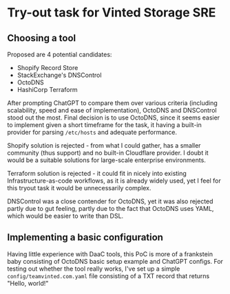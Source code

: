 # Try-out task for Vinted Storage SRE
## Choosing a tool

Proposed are 4 potential candidates:
* Shopify Record Store
* StackExchange's DNSControl
* OctoDNS
* HashiCorp Terraform

After prompting ChatGPT to compare them over various criteria (including scalability, speed and ease of implementation), OctoDNS and DNSControl stood out the most. Final decision is to use OctoDNS, since it seems easier to implement given a short timeframe for the task, it having a built-in provider for parsing `/etc/hosts` and adequate performance. 

Shopify solution is rejected - from what I could gather, has a smaller community (thus support) and no built-in Cloudflare provider. I doubt it would be a suitable solutions for large-scale enterprise environments.

Terraform solution is rejected - it could fit in nicely into existing Infrastructure-as-code workflows, as it is already widely used, yet I feel for this tryout task it would be unnecessarily complex.

DNSControl was a close contender for OctoDNS, yet it was also rejected partly due to gut feeling, partly due to the fact that OctoDNS uses YAML, which would be easier to write than DSL.

## Implementing a basic configuration

Having little experience with DaaC tools, this PoC is more of a frankstein baby consisting of OctoDNS basic setup example and ChatGPT configs. For testing out whether the tool really works, I've set up a simple `config/teamvinted.com.yaml` file consisting of a TXT record that returns "Hello, world!"
